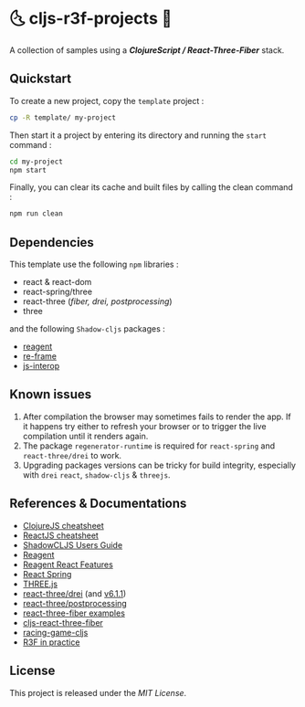 # :last_quarter_moon_with_face: cljs-r3f-projects :first_quarter_moon_with_face:

A collection of samples using a *__ClojureScript / React-Three-Fiber__* stack.

<!-- ----------------------------------------------------------------------- -->

## Quickstart

<!-- 
**_Preamble_**<br/>
A ClojureScript (or _Reagent_) project can be created using  `npx create-cljs-project my-project` (respectively `lein new reagent-frontend my-project`) but the versionning of the stack (*especially for react-three/drei*) can become messed up. -->

To create a new project, copy the `template` project :
```bash
cp -R template/ my-project
```

Then start it a project by entering its directory and running the `start` command :
```bash
cd my-project
npm start
```

Finally, you can clear its cache and built files by calling the clean command :
```bash
npm run clean
```

<!-- ----------------------------------------------------------------------- -->

## Dependencies


This template use the following `npm` libraries :

- react & react-dom
- react-spring/three
- react-three (_fiber, drei, postprocessing_)
- three

and the following `Shadow-cljs` packages :

- [reagent](https://github.com/reagent-project/reagent)
- [re-frame](https://github.com/Day8/re-frame)
- [js-interop](https://github.com/applied-science/js-interop) 

<!-- ----------------------------------------------------------------------- -->
 
## Known issues

1. After compilation the browser may sometimes fails to render the app. If it happens try either to refresh your browser or to trigger
the live compilation until it renders again.
2. The package `regenerator-runtime` is required for `react-spring` and `react-three/drei` to work.
3. Upgrading packages versions can be tricky for build integrity, especially with `drei` `react`, `shadow-cljs` & `threejs`.

<!-- ----------------------------------------------------------------------- -->
<!-- 
## TODO

*Check devDependencies : webpack, eslint & babel, source-map-support.* -->

<!-- ----------------------------------------------------------------------- -->

## References & Documentations

* [ClojureJS cheatsheet](https://cljs.info/cheatsheet/)
* [ReactJS cheatsheet](https://devhints.io/react)
* [ShadowCLJS Users Guide](https://shadow-cljs.github.io/docs/UsersGuide.html)
* [Reagent](https://github.com/reagent-project/reagent)
* [Reagent React Features](https://github.com/reagent-project/reagent/blob/master/doc/ReactFeatures.md)
* [React Spring](https://react-spring.io/guides/r3f)
* [THREE.js](https://threejs.org/)
* [react-three/drei](https://github.com/pmndrs/drei) (and [v6.1.1](https://github.com/pmndrs/drei/tree/v6.1.1))
* [react-three/postprocessing](https://www.npmjs.com/package/@react-three/postprocessing)
* [react-three-fiber examples](https://docs.pmnd.rs/react-three-fiber/getting-started/examples#basic-examples=)
* [cljs-react-three-fiber](https://github.com/binaryage/cljs-react-three-fiber)
* [racing-game-cljs](https://github.com/ertugrulcetin/racing-game-cljs)
* [R3F in practice](https://github.com/Domenicobrz/R3F-in-practice)

<!-- ----------------------------------------------------------------------- -->

## License

This project is released under the *MIT License*.

<!-- ----------------------------------------------------------------------- -->
